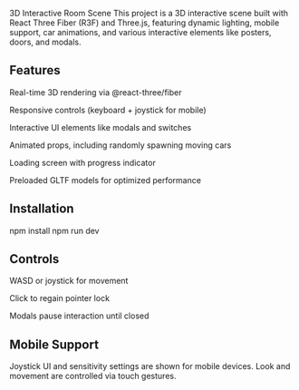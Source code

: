 3D Interactive Room Scene
This project is a 3D interactive scene built with React Three Fiber (R3F) and Three.js, featuring dynamic lighting, mobile support, car animations, and various interactive elements like posters, doors, and modals.

## Features

Real-time 3D rendering via @react-three/fiber

Responsive controls (keyboard + joystick for mobile)

Interactive UI elements like modals and switches

Animated props, including randomly spawning moving cars

Loading screen with progress indicator

Preloaded GLTF models for optimized performance

## Installation

npm install
npm run dev

## Controls

WASD or joystick for movement

Click to regain pointer lock

Modals pause interaction until closed

## Mobile Support

Joystick UI and sensitivity settings are shown for mobile devices. Look and movement are controlled via touch gestures.
